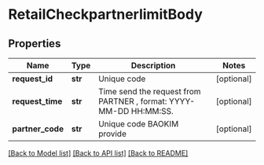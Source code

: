 # RetailCheckpartnerlimitBody

## Properties
Name | Type | Description | Notes
------------ | ------------- | ------------- | -------------
**request_id** | **str** | Unique code  | [optional] 
**request_time** | **str** | Time send the request from PARTNER , format: YYYY-MM-DD HH:MM:SS. | [optional] 
**partner_code** | **str** | Unique code BAOKIM provide | [optional] 

[[Back to Model list]](../README.md#documentation-for-models) [[Back to API list]](../README.md#documentation-for-api-endpoints) [[Back to README]](../README.md)

